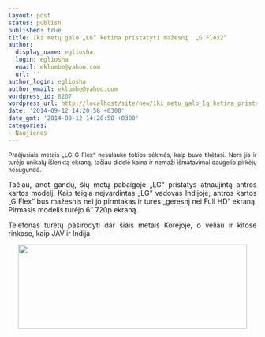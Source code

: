 ```yaml
---
layout: post
status: publish
published: true
title: Iki metų galo „LG“ ketina pristatyti mažesnį  „G Flex2“
author:
  display_name: egliosha
  login: egliosha
  email: eklumbe@yahoo.com
  url: ''
author_login: egliosha
author_email: eklumbe@yahoo.com
wordpress_id: 8207
wordpress_url: http://localhost/site/new/iki_metu_galo_lg_ketina_pristatyti_mazesni__g_flex2/
date: '2014-09-12 14:20:58 +0300'
date_gmt: '2014-09-12 14:20:58 +0300'
categories:
- Naujienos
---
```

<p style="text-align: justify;">
	<span style="font-size: 12px;">Praėjusiais metais &bdquo;LG G Flex&ldquo; nesulaukė tokios sėkmės, kaip buvo tikėtasi. Nors jis ir turėjo unikalų i&scaron;lenktą ekraną, tačiau didelė kaina ir nemaži i&scaron;matavimai daugelio pirkėjų nesugundė.</span></p>
<p style="text-align: justify;">
	Tačiau, anot gandų, &scaron;ių metų pabaigoje &bdquo;LG&ldquo; pristatys atnaujintą antros kartos modelį. Kaip teigia neįvardintas &bdquo;LG&ldquo; vadovas Indijoje, antros kartos &bdquo;G Flex&ldquo; bus mažesnis nei jo pirmtakas ir turės &bdquo;geresnį nei Full HD&ldquo; ekraną. Pirmasis modelis turėjo 6&Prime; 720p ekraną.</p>
<p style="text-align: justify;">
	Telefonas turėtų pasirodyti dar &scaron;iais metais Korėjoje, o vėliau ir kitose rinkose, kaip JAV ir Indija.</p>
<p style="text-align: center;">
	<a href="http://technews.lt/userfiles/gsmarena_001(2).jpg"><img alt="" src="http://technews.lt/userfiles/gsmarena_001(2).jpg" style="width: 464px; height: 171px;" /></a></p>
